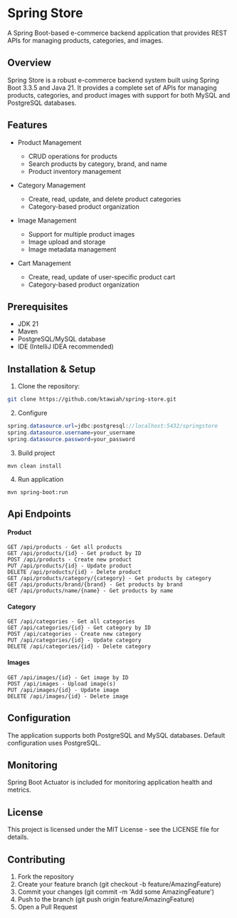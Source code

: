 # Spring Store

A Spring Boot-based e-commerce backend application that provides REST APIs for managing products, categories, and images.

## Overview

Spring Store is a robust e-commerce backend system built using Spring Boot 3.3.5 and Java 21. It provides a complete set of APIs for managing products, categories, and product images with support for both MySQL and PostgreSQL databases.

## Features
- Product Management
    - CRUD operations for products
    - Search products by category, brand, and name
    - Product inventory management

- Category Management
    - Create, read, update, and delete product categories
    - Category-based product organization

- Image Management
    - Support for multiple product images
    - Image upload and storage
    - Image metadata management

- Cart Management
    - Create, read, update of user-specific product cart
    - Category-based product organization

## Prerequisites

- JDK 21
- Maven
- PostgreSQL/MySQL database
- IDE (IntelliJ IDEA recommended)

## Installation & Setup
1. Clone the repository:
```bash
git clone https://github.com/ktawiah/spring-store.git
```
2. Configure
```java
spring.datasource.url=jdbc:postgresql://localhost:5432/springstore
spring.datasource.username=your_username
spring.datasource.password=your_password
```

3. Build project
```
mvn clean install
```
4. Run application
```
mvn spring-boot:run
```

## Api Endpoints
#### Product
```http request
GET /api/products - Get all products
GET /api/products/{id} - Get product by ID
POST /api/products - Create new product
PUT /api/products/{id} - Update product
DELETE /api/products/{id} - Delete product
GET /api/products/category/{category} - Get products by category
GET /api/products/brand/{brand} - Get products by brand
GET /api/products/name/{name} - Get products by name
```

#### Category
```http request
GET /api/categories - Get all categories
GET /api/categories/{id} - Get category by ID
POST /api/categories - Create new category
PUT /api/categories/{id} - Update category
DELETE /api/categories/{id} - Delete category
```

#### Images
```http request
GET /api/images/{id} - Get image by ID
POST /api/images - Upload image(s)
PUT /api/images/{id} - Update image
DELETE /api/images/{id} - Delete image
```

## Configuration
The application supports both PostgreSQL and MySQL databases. Default configuration uses PostgreSQL.

## Monitoring
Spring Boot Actuator is included for monitoring application health and metrics.

## License
This project is licensed under the MIT License - see the LICENSE file for details.

## Contributing
1. Fork the repository
2. Create your feature branch (git checkout -b feature/AmazingFeature)
3. Commit your changes (git commit -m 'Add some AmazingFeature')
4. Push to the branch (git push origin feature/AmazingFeature)
5. Open a Pull Request

